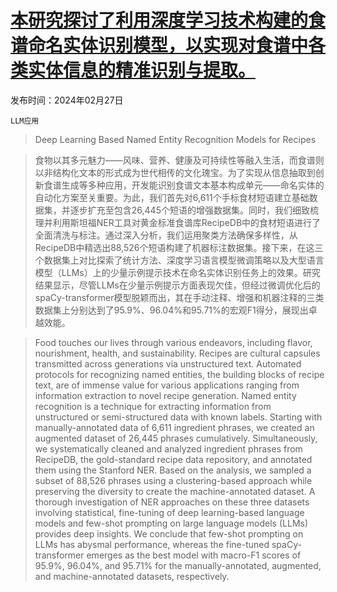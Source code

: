 # [本研究探讨了利用深度学习技术构建的食谱命名实体识别模型，以实现对食谱中各类实体信息的精准识别与提取。](https://arxiv.org/abs/2402.17447)

发布时间：2024年02月27日

`LLM应用`

> Deep Learning Based Named Entity Recognition Models for Recipes

> 食物以其多元魅力——风味、营养、健康及可持续性等融入生活，而食谱则以非结构化文本的形式成为世代相传的文化瑰宝。为了实现从信息抽取到创新食谱生成等多种应用，开发能识别食谱文本基本构成单元——命名实体的自动化方案至关重要。为此，我们首先对6,611个手标食材短语建立基础数据集，并逐步扩充至包含26,445个短语的增强数据集。同时，我们细致梳理并利用斯坦福NER工具对黄金标准食谱库RecipeDB中的食材短语进行了全面清洗与标注。通过深入分析，我们运用聚类方法确保多样性，从RecipeDB中精选出88,526个短语构建了机器标注数据集。接下来，在这三个数据集上对比探索了统计方法、深度学习语言模型微调策略以及大型语言模型（LLMs）上的少量示例提示技术在命名实体识别任务上的效果。研究结果显示，尽管LLMs在少量示例提示方面表现欠佳，但经过微调优化后的spaCy-transformer模型脱颖而出，其在手动注释、增强和机器注释的三类数据集上分别达到了95.9%、96.04%和95.71%的宏观F1得分，展现出卓越效能。

> Food touches our lives through various endeavors, including flavor, nourishment, health, and sustainability. Recipes are cultural capsules transmitted across generations via unstructured text. Automated protocols for recognizing named entities, the building blocks of recipe text, are of immense value for various applications ranging from information extraction to novel recipe generation. Named entity recognition is a technique for extracting information from unstructured or semi-structured data with known labels. Starting with manually-annotated data of 6,611 ingredient phrases, we created an augmented dataset of 26,445 phrases cumulatively. Simultaneously, we systematically cleaned and analyzed ingredient phrases from RecipeDB, the gold-standard recipe data repository, and annotated them using the Stanford NER. Based on the analysis, we sampled a subset of 88,526 phrases using a clustering-based approach while preserving the diversity to create the machine-annotated dataset. A thorough investigation of NER approaches on these three datasets involving statistical, fine-tuning of deep learning-based language models and few-shot prompting on large language models (LLMs) provides deep insights. We conclude that few-shot prompting on LLMs has abysmal performance, whereas the fine-tuned spaCy-transformer emerges as the best model with macro-F1 scores of 95.9%, 96.04%, and 95.71% for the manually-annotated, augmented, and machine-annotated datasets, respectively.